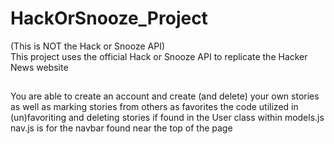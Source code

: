 # HackOrSnooze_Project
(This is NOT the Hack or Snooze API)  
This project uses the official Hack or Snooze API to replicate the Hacker News website  
##  
You are able to create an account and create (and delete) your own stories  
as well as marking stories from others as favorites
the code utilized in (un)favoriting and deleting stories if found in the User class within models.js  
nav.js is for the navbar found near the top of the page
